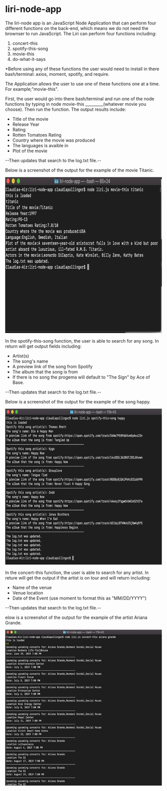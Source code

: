 # liri-node-app

The liri-node app is an JavaScript Node Application that can perform four different functions on the back-end, which means we do not need the brownser to run JavaScript. The Liri can perform four functions including:
1. concert-this
2. spotify-this-song
3. movie-this
4. do-what-it-says

*Before using any of these functions the user would need to install in there bash/terminal: axios, moment, spotify, and require.

The Application allows the user to use one of these functions one at a time.  For example;"movie-this". 

First, the user would go into there bash/terminal and run one of the node functions by typing in node movie-this _________(whatever movie you choose). Then run the function. The output results include:


* Title of the movie
* Release Year 
* Rating
* Rotten Tomatoes Rating 
* Country where the movie was produced
* The languages is avaible in 
* Plot of the movie

--Then updates that search to the log.txt file.-- 


Below is a screenshot of the output for the example of the movie Titanic. 

<img src ="images/MOVIE-THIS.png" width = 800px height = 500px>



In the spotify-this-song function, the user is able to search for any song. In return will get output fields including:
* Artist(s)
* The song's name 
* A preview link of the song from Spotify
* The album that the song is from 
* If there is no song the progema will default to "The Sign" by Ace of Base. 

--Then updates that search to the log.txt file.-- 

Below is a screenshot of the output for the example of the song happy. 

<img src ="images/Spotify-this.png" width = 800px height = 500px>



In the concert-this function, the user is able to search for any artist. In reture will get the output if the artist is on tour and will return including:
* Name of the venue
* Venue location
* Date of the Event (use moment to format this as "MM/DD/YYYY")

--Then updates that search to the log.txt file.-- 

elow is a screenshot of the output for the example of the artist Ariana Grande. 

<img src ="images/concert-this.png" width = 800px height = 500px>



